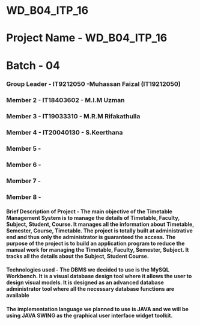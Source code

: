 # WD_B04_ITP_16
# Project Name - WD_B04_ITP_16
# Batch - 04
### Group Leader - IT9212050 -Muhassan Faizal (IT19212050)
### Member 2 - IT18403602 - M.I.M Uzman
### Member 3 - IT19033310 - M.R.M Rifakathulla
### Member 4 - IT20040130 - S.Keerthana
### Member 5 - 
### Member 6 - 
### Member 7 - 
### Member 8 - 

#### Brief Description of Project - The main objective of the Timetable Management System is to manage the details of Timetable, Faculty, Subject, Student, Course. It manages all the information about Timetable, Semester, Course, Timetable. The project is totally built at administrative end and thus only the administrator is guaranteed the access. The purpose of the project is to build an application program to reduce the manual work for managing the Timetable, Faculty, Semester, Subject. It tracks all the details about the Subject, Student Course.

#### Technologies used - The DBMS we decided to use is the MySQL Workbench. It is a visual database design tool where it allows the user to design visual models. It is designed as an advanced database administrator tool where all the necessary database functions are available
#### The implementation language we planned to use is JAVA and we will be using JAVA SWING as the graphical user interface widget toolkit.

